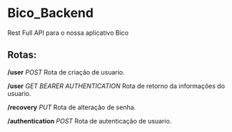 # Bico_Backend
Rest Full API para o nossa aplicativo Bico

## Rotas:
**/user** _POST_
Rota de criação de usuario.

**/user** _GET_ _BEARER AUTHENTICATION_
Rota de retorno da informaçôes do usuario.

**/recovery** _PUT_
Rota de alteraçâo de senha.

**/authentication** _POST_
Rota de autenticação de usuario.
